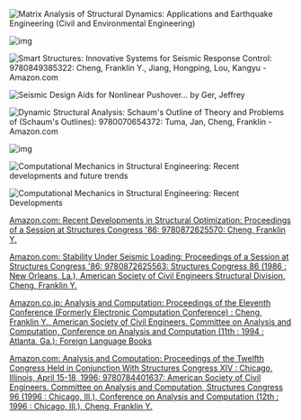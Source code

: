 ![Matrix Analysis of Structural Dynamics: Applications and Earthquake Engineering (Civil and Environmental Engineering)](https://m.media-amazon.com/images/I/31Bzip+p1YL.jpg)



![img](https://m.media-amazon.com/images/I/91HAgO9Eo3L._SL1500_.jpg)



![Smart Structures: Innovative Systems for Seismic Response Control:  9780849385322: Cheng, Franklin Y., Jiang, Hongping, Lou, Kangyu - Amazon.com](https://m.media-amazon.com/images/I/51mHT3Sw64L._AC_UF350,350_QL50_.jpg)

![Seismic Design Aids for Nonlinear Pushover... by Ger, Jeffrey](https://m.media-amazon.com/images/I/714a2adYvmL._AC_UF1000,1000_QL80_.jpg)

![Dynamic Structural Analysis: Schaum's Outline of Theory and Problems of  (Schaum's Outlines): 9780070654372: Tuma, Jan, Cheng, Franklin - Amazon.com](https://m.media-amazon.com/images/I/91c6MTGSIsL._AC_UF1000,1000_QL80_.jpg)



![img](https://m.media-amazon.com/images/I/71ovsqB1JCL._SL1500_.jpg)

![Computational Mechanics in Structural Engineering: Recent developments and future trends](https://m.media-amazon.com/images/I/41wOQSUib2L.jpg)



![Computational Mechanics in Structural Engineering: Recent Developments](https://m.media-amazon.com/images/I/41skYC-13FL.jpg)







[Amazon.com: Recent Developments in Structural Optimization: Proceedings of a Session at Structures Congress '86: 9780872625570: Cheng, Franklin Y.](https://www.amazon.com/Recent-Developments-Structural-Optimization-Proceedings/dp/0872625575/ref=sr_1_1?keywords=recent+developments+in+structural+optimization&qid=1700260875&s=books&sr=1-1)





[Amazon.com: Stability Under Seismic Loading: Proceedings of a Session at Structures Congress '86: 9780872625563: Structures Congress 86 (1986 : New Orleans, La.), American Society of Civil Engineers Structural Division, Cheng, Franklin Y.](https://www.amazon.com/Stability-Under-Seismic-Loading-Proceedings/dp/0872625567/ref=sr_1_1?keywords=stability+under+seismic+loading&qid=1700260933&s=books&sr=1-1)



[Amazon.co.jp: Analysis and Computation: Proceedings of the Eleventh Conference (Formerly Electronic Computation Conference) : Cheng, Franklin Y., American Society of Civil Engineers. Committee on Analysis and Computation, Conference on Analysis and Computation (11th : 1994 : Atlanta, Ga.): Foreign Language Books](https://www.amazon.co.jp/-/en/Franklin-Y-Cheng/dp/0872629740)







[Amazon.com: Analysis and Computation: Proceedings of the Twelfth Congress Held in Conjunction With Structures Congress XIV : Chicago, Illinois, April 15-18, 1996: 9780784401637: American Society of Civil Engineers. Committee on Analysis and Computation, Structures Congress 96 (1996 : Chicago, Ill.), Conference on Analysis and Computation (12th : 1996 : Chicago, Ill.), Cheng, Franklin Y.](https://www.amazon.com/Analysis-Computation-Proceedings-Conjunction-Structures/dp/0784401632)



